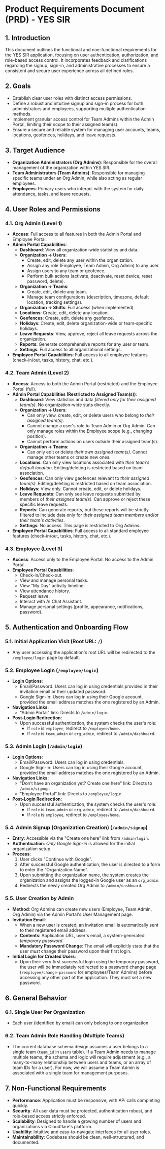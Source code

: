 # Product Requirements Document (PRD) - YES SIR

## 1. Introduction
This document outlines the functional and non-functional requirements for the YES SIR application, focusing on user authentication, authorization, and role-based access control. It incorporates feedback and clarifications regarding the signup, sign-in, and administrative processes to ensure a consistent and secure user experience across all defined roles.

## 2. Goals
*   Establish clear user roles with distinct access permissions.
*   Define a robust and intuitive signup and sign-in process for both administrators and employees, supporting multiple authentication methods.
*   Implement granular access control for Team Admins within the Admin Portal, limiting their scope to their assigned team(s).
*   Ensure a secure and reliable system for managing user accounts, teams, locations, geofences, holidays, and leave requests.

## 3. Target Audience
*   **Organization Administrators (Org Admins)**: Responsible for the overall management of the organization within YES SIR.
*   **Team Administrators (Team Admins)**: Responsible for managing specific teams under an Org Admin, while also acting as regular employees.
*   **Employees**: Primary users who interact with the system for daily attendance, tasks, and leave requests.

## 4. User Roles and Permissions

### 4.1. Org Admin (Level 1)
*   **Access**: Full access to all features in both the Admin Portal and Employee Portal.
*   **Admin Portal Capabilities**:
    *   **Dashboard**: View all organization-wide statistics and data.
    *   **Organization -> Users**:
        *   Create, edit, delete any user within the organization.
        *   Assign any role (Employee, Team Admin, Org Admin) to any user.
        *   Assign users to any team or geofence.
        *   Perform bulk actions (activate, deactivate, reset device, reset password, delete).
    *   **Organization -> Teams**:
        *   Create, edit, delete any team.
        *   Manage team configurations (description, timezone, default location, tracking settings).
    *   **Organization -> Shifts**: Full access (when implemented).
    *   **Locations**: Create, edit, delete any location.
    *   **Geofences**: Create, edit, delete any geofence.
    *   **Holidays**: Create, edit, delete organization-wide or team-specific holidays.
    *   **Leave Requests**: View, approve, reject all leave requests across the organization.
    *   **Reports**: Generate comprehensive reports for any user or team.
    *   **Settings**: Full access to all organizational settings.
*   **Employee Portal Capabilities**: Full access to all employee features (check-in/out, tasks, history, chat, etc.).

### 4.2. Team Admin (Level 2)
*   **Access**: Access to both the Admin Portal (restricted) and the Employee Portal (full).
*   **Admin Portal Capabilities (Restricted to Assigned Team(s))**:
    *   **Dashboard**: View statistics and data *filtered only for their assigned team(s)*. No organization-wide stats directly.
    *   **Organization -> Users**:
        *   Can only view, create, edit, or delete users who belong to *their assigned team(s)*.
        *   Cannot change a user's role to Team Admin or Org Admin. Can only manage roles within the Employee scope (e.g., changing position).
        *   Cannot perform actions on users outside their assigned team(s).
    *   **Organization -> Teams**:
        *   Can only edit or delete *their own assigned team(s)*. Cannot manage other teams or create new ones.
    *   **Locations**: Can only view locations associated with *their team's default location*. Editing/deleting is restricted based on team association.
    *   **Geofences**: Can only view geofences relevant to *their assigned team(s)*. Editing/deleting is restricted based on team association.
    *   **Holidays**: View only. Cannot create, edit, or delete holidays.
    *   **Leave Requests**: Can only see leave requests submitted by members of *their assigned team(s)*. Can approve or reject these specific leave requests.
    *   **Reports**: Can generate reports, but these reports will be strictly filtered to include data only for *their assigned team members* and/or *their team's activities*.
    *   **Settings**: No access. This page is restricted to Org Admins.
*   **Employee Portal Capabilities**: Full access to all standard employee features (check-in/out, tasks, history, chat, etc.).

### 4.3. Employee (Level 3)
*   **Access**: Access only to the Employee Portal. No access to the Admin Portal.
*   **Employee Portal Capabilities**:
    *   Check-in/Check-out.
    *   View and manage personal tasks.
    *   View "My Day" activity timeline.
    *   View attendance history.
    *   Request leave.
    *   Interact with AI Chat Assistant.
    *   Manage personal settings (profile, appearance, notifications, password).

## 5. Authentication and Onboarding Flow

### 5.1. Initial Application Visit (Root URL: `/`)
*   Any user accessing the application's root URL will be redirected to the `/employee/login` page by default.

### 5.2. Employee Login (`/employee/login`)
*   **Login Options**:
    *   Email/Password: Users can log in using credentials provided in their invitation email or their updated password.
    *   Google Sign-in: Users can log in using their Google account, provided the email address matches the one registered by an Admin.
*   **Navigation Links**:
    *   "Admin Portal" link: Directs to `/admin/login`.
*   **Post-Login Redirection**:
    *   Upon successful authentication, the system checks the user's role:
        *   If `role` is `employee`, redirect to `/employee/home`.
        *   If `role` is `team_admin` or `org_admin`, redirect to `/admin/dashboard`.

### 5.3. Admin Login (`/admin/login`)
*   **Login Options**:
    *   Email/Password: Users can log in using credentials.
    *   Google Sign-in: Users can log in using their Google account, provided the email address matches the one registered by an Admin.
*   **Navigation Links**:
    *   "Don't have an organization yet? Create one here" link: Directs to `/admin/signup`.
    *   "Employee Portal" link: Directs to `/employee/login`.
*   **Post-Login Redirection**:
    *   Upon successful authentication, the system checks the user's role:
        *   If `role` is `team_admin` or `org_admin`, redirect to `/admin/dashboard`.
        *   If `role` is `employee`, redirect to `/employee/home`.

### 5.4. Admin Signup (Organization Creation) (`/admin/signup`)
*   **Entry**: Accessible via the "Create one here" link from `/admin/login`.
*   **Authentication**: *Only Google Sign-in* is allowed for the initial organization setup.
*   **Process**:
    1.  User clicks "Continue with Google".
    2.  After successful Google authentication, the user is directed to a form to enter the "Organization Name".
    3.  Upon submitting the organization name, the system creates the organization and assigns the logged-in Google user as an `org_admin`.
    4.  Redirects the newly created Org Admin to `/admin/dashboard`.

### 5.5. User Creation by Admin
*   **Method**: Org Admins can create new users (Employee, Team Admin, Org Admin) via the Admin Portal's User Management page.
*   **Invitation Email**:
    *   When a new user is created, an invitation email is automatically sent to their registered email address.
    *   **Contents**: Application URL, user's email, a system-generated *temporary password*.
    *   **Mandatory Password Change**: The email will explicitly state that the user *must* change their password upon their first login.
*   **Initial Login for Created Users**:
    *   Upon their very first successful login using the temporary password, the user will be immediately redirected to a password change page (`/employee/change-password` for employees/Team Admins) before accessing any other part of the application. They must set a new password.

## 6. General Behavior

### 6.1. Single User Per Organization
*   Each user (identified by email) can only belong to one organization.

### 6.2. Team Admin Role Handling (Multiple Teams)
*   The current database schema design assumes a user belongs to a single team (`team_id` in `users` table). If a Team Admin needs to manage multiple teams, the schema and logic will require adjustment (e.g., a many-to-many relationship between users and teams, or an array of team IDs for a user). For now, we will assume a Team Admin is associated with a single team for management purposes.

## 7. Non-Functional Requirements
*   **Performance**: Application must be responsive, with API calls completing quickly.
*   **Security**: All user data must be protected, authentication robust, and role-based access strictly enforced.
*   **Scalability**: Designed to handle a growing number of users and organizations via Cloudflare's platform.
*   **Usability**: Intuitive and easy-to-navigate interfaces for all user roles.
*   **Maintainability**: Codebase should be clean, well-structured, and documented.
